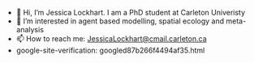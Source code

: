 - 👋 Hi, I’m Jessica Lockhart. I am a PhD student at Carleton Univeristy
- 👀 I’m interested in agent based modelling, spatial ecology and meta-analysis
- 📫 How to reach me: JessicaLockhart@cmail.carleton.ca
- google-site-verification: googled87b266f4494af35.html

<!---
JessKLockhart/JessKLockhart is a ✨ special ✨ repository because its `README.md` (this file) appears on your GitHub profile.
You can click the Preview link to take a look at your changes.
--->
